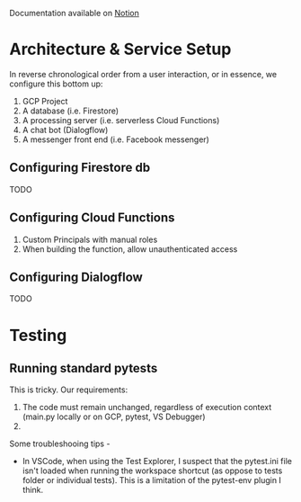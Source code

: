 Documentation available on [Notion](https://www.notion.so/Tech-Spec-28c90edaa7234444bc9d728f9c13342e)

# Architecture & Service Setup

In reverse chronological order from a user interaction, or in essence, we configure this bottom up: 
1. GCP Project
2. A database (i.e. Firestore)
3. A processing server (i.e. serverless Cloud Functions) 
4. A chat bot (Dialogflow)
5. A messenger front end (i.e. Facebook messenger)


## Configuring Firestore db
TODO 

## Configuring Cloud Functions

1. Custom Principals with manual roles 
2. When building the function, allow unauthenticated access 

## Configuring Dialogflow
TODO

# Testing

## Running standard pytests

This is tricky. Our requirements: 
1) The code must remain unchanged, regardless of execution context (main.py locally or on GCP, pytest, VS Debugger)
2) 

Some troubleshooing tips -
* In VSCode, when using the Test Explorer, I suspect that the pytest.ini file isn't loaded when running the workspace shortcut (as oppose to tests folder or individual tests). This is a limitation of the pytest-env plugin I think. 

